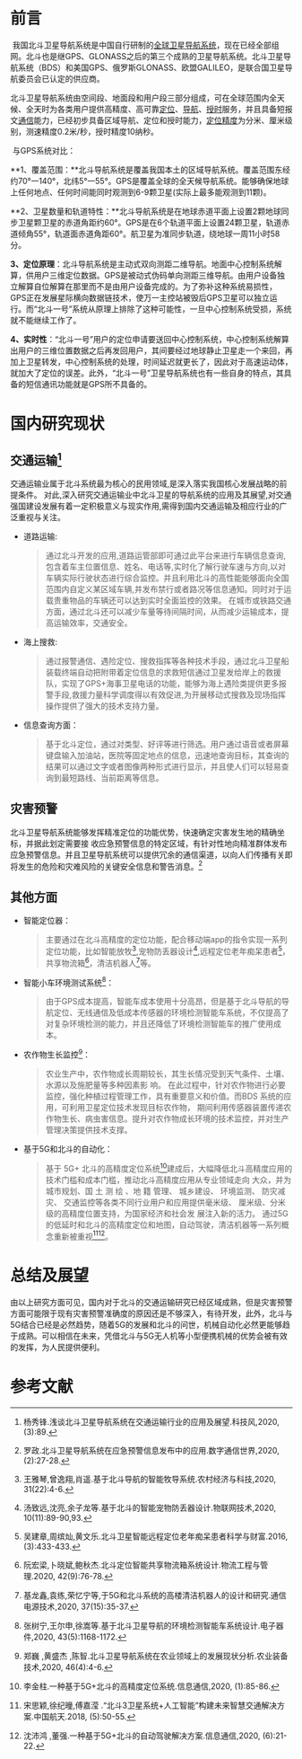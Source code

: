 # 前言

​	我国北斗卫星导航系统是中国自行研制的[全球卫星导航系统](https://baike.baidu.com/item/全球卫星导航系统)，现在已经全部组网。北斗也是继GPS、GLONASS之后的第三个成熟的卫星导航系统。北斗卫星导航系统（BDS）和美国GPS、俄罗斯GLONASS、欧盟GALILEO，是联合国卫星导航委员会已认定的供应商。

​	北斗卫星导航系统由空间段、地面段和用户段三部分组成，可在全球范围内全天候、全天时为各类用户提供高精度、高可靠[定位](https://baike.baidu.com/item/定位/16912011)、[导航](https://baike.baidu.com/item/导航)、[授时](https://baike.baidu.com/item/授时)服务，并且具备短报文[通信](https://baike.baidu.com/item/通信/300982)能力，已经初步具备区域导航、定位和授时能力，[定位精度](https://baike.baidu.com/item/定位精度)为分米、厘米级别，测速精度0.2米/秒，授时精度10纳秒。

​	与GPS系统对比：

​	**1、覆盖范围：**北斗导航系统是覆盖我国本土的区域导航系统。覆盖范围东经约70°一140°，北纬5°一55°。GPS是覆盖全球的全天候导航系统。能够确保地球上任何地点、任何时间能同时观测到6-9颗卫星(实际上最多能观测到11颗)。

​	**2、卫星数量和轨道特性：**北斗导航系统是在地球赤道平面上设置2颗地球同步卫星颗卫星的赤道角距约60°。GPS是在6个轨道平面上设置24颗卫星，轨道赤道倾角55°，轨道面赤道角距60°。航卫星为准同步轨道，绕地球一周11小时58分。

​	**3、定位原理**：北斗导航系统是主动式双向测距二维导航。地面中心控制系统解算，供用户三维定位数据。GPS是被动式伪码单向测距三维导航。由用户设备独立解算自位解算在那里而不是由用户设备完成的。为了弥补这种系统易损性，GPS正在发展星际横向数据链技术，使万一主控站被毁后GPS卫星可以独立运行。而“北斗一号”系统从原理上排除了这种可能性，一旦中心控制系统受损，系统就不能继续工作了。

​	**4、实时性**：“北斗一号”用户的定位申请要送回中心控制系统，中心控制系统解算出用户的三维位置数据之后再发回用户，其间要经过地球静止卫星走一个来回，再加上卫星转发，中心控制系统的处理，时间延迟就更长了，因此对于高速运动体，就加大了定位的误差。此外，“北斗一号”卫星导航系统也有一些自身的特点，其具备的短信通讯功能就是GPS所不具备的。

# 国内研究现状

## 交通运输[^ 1]

​	交通运输业属于北斗系统最为核心的民用领域,是深入落实我国核心发展战略的前提条件。 对此,深入研究交通运输业中北斗卫星的导航系统的应用及其展望,对交通强国建设发展有着一定积极意义与现实作用,需得到国内交通运输及相应行业的广泛重视与关注。 

* 道路运输: 

    > ​	通过北斗开发的应用,道路运管部即可通过此平台来进行车辆信息查询,包含着车主位置信息、姓名、电话等,实时化了解行驶车速与方向,以对车辆实际行驶状态进行综合监控。并且利用北斗的高性能能够面向全国范围内自定义某区域车辆,并发布禁行或者路况等信息通知。同时对于运载贵重物品的车辆还可以达到实时全面监控的效果。 在城市或铁路交通方面，通过北斗还可以减少车量等待间隔时间，从而减少运输成本，提高运输效率，交通安全。

* 海上搜救:

    > 通过报警通信、遇险定位、搜救指挥等各种技术手段，通过北斗卫星船装载终端自动把附带着定位信息的求救短信通过卫星发给岸上的救援队，实现了GPS+海事卫星电话的功能，能够为海上遇险类提供更多报警手段,救援力量科学调度得以有效促进,为开展移动式搜救及现场指挥操作提供了强大的技术支持力量。

* 信息查询方面：

    > ​	基于北斗定位，通过对类型、好评等进行筛选。用户通过语音或者屏幕键盘输入加油站，医院等固定地点的信息，迅速地查询目标，其查询的结果可以通过文字或者图像两种形式进行显示，并且使人们可以轻易查询到最短路线、当前距离等信息。

## 灾害预警

​	 北斗卫星导航系统能够发挥精准定位的功能优势，快速确定灾害发生地的精确坐标，并据此划定需要接 收应急预警信息的特定区域，有针对性地向精准群体发布应急预警信息。并且卫星导航系统可以提供冗余的通信渠道，以向人们传播有关即将发生的危险和灾难风险的关键安全信息和警告消息。[^ 2] 

## 其他方面

* 智能定位器：

    > ​	主要通过在北斗高精度的定位功能，配合移动端app的指令实现一系列定位功能，比如智能放牧[^ 3],宠物防丢器设计[^4],远程定位老年痴呆患者[^5]，共享物流箱[^6]，清洁机器人[^7]等。 

* 智能小车环境测试系统[^8]：

    > ​	由于GPS成本提高，智能车成本使用十分高昂，但是基于北斗导航的导航定位、无线通信及低成本传感器的环境检测智能车系统，不仅提高了对复杂环境检测的能力，并且还降低了环境检测智能车的推广使用成本。

* 农作物生长监控[^9]：

    > 农业生产中，农作物成长周期较长，其生长情况受到天气条件、土壤、水源以及施肥量等多种因素影 响。 在此过程中，针对农作物进行必要监控，强化种植过程管理工作，具有重要意义和价值。而BDS 系统的应用，可利用卫星定位技术发现目标农作物， 期间利用传感器装置传递农作物生长、病虫害信息。提升对农作物成长环境的技术监控，并对生产管理决策提供技术支撑。

* 基于5G和北斗的自动化：

    > 基于 5G+ 北斗的高精度定位系统[^ 10]建成后，大幅降低北斗高精度应用的 技术门槛和成本门槛，推动北斗高精度应用从专业领域走向 大众，并为城市规划、国 土 测 绘 、地 籍 管理、 城乡建设、 环境监测、 防灾减灾、 交通监控等各类不同行业用户和应用提供毫米级、 厘米级、分米级的高精度位置支持，为国家经济和社会发 展注入新的活力。 通过5G的低延时和北斗的高精度定位和地图，自动驾驶，清洁机器等一系列概念重新被重视[^ 11][^ 12]。



# 总结及展望

​	由以上研究方面可见，国内对于北斗的交通运输研究已经区域成熟，但是灾害预警方面可能限于现有灾害预警准确度的原因还是不够深入，有待开发，此外，北斗与5G结合已经是必然趋势，随着5G的发展和北斗的问世，机械自动化必然更能够趋于成熟。可以相信在未来，凭借北斗与5G无人机等小型便携机械的优势会被有效的发挥，为人民提供便利。



# 参考文献

[^ 1]:  杨秀锋.浅谈北斗卫星导航系统在交通运输行业的应用及展望.科技风,2020, (3):89.

[^ 2]: 罗政.北斗卫星导航系统在应急预警信息发布中的应用.数字通信世界,2020, (2):27-28.

[^ 3]:王雅琴,曾逸翔,肖遥.基于北斗导航的智能牧导系统.农村经济与科技,2020, 31(22):4-6.
[^4]:汤致远,沈亮,余子龙等.基于北斗的智能宠物防丢器设计.物联网技术,2020, 10(11):89-90,93.
[^5]:吴建章,周缤灿,黄文乐.北斗卫星智能远程定位老年痴呆患者科学与财富.2016, (3):433-433.
[^6]:阮宏梁,卜晓斌,鲍秋杰.北斗定位智能共享物流箱系统设计.物流工程与管理.2020, 42(9):76-78.
[^7]:基龙鑫,袁练,荣忆宁等,于5G和北斗系统的高楼清洁机器人的设计和研究.通信电源技术,2020, 37(15):35-37.
[^8]:张树宁,王尔申,徐嵩等.基于北斗卫星导航的环境检测智能车系统设计.电子器件,2020, 43(5):1168-1172.
[^9]:郑巍 ,黄盛杰 ,陈智.北斗卫星导航系统在农业领域上的发展现状分析.农业装备技术,2020, 46(4):4-6.
[^ 10]:李金柱.一种基于5G+北斗的高精度定位系统.信息通信,2020, (1):85-86.
[^ 11]:宋思颖,徐纪曈,傅嘉滢 .“北斗3卫星系统+人工智能”构建未来智慧交通解决方案.中国航天.2018, (5):50-55.
[^ 12]:沈沛鸿 ,董强.一种基于5G+北斗的自动驾驶解决方案.信息通信,2020, (6):21-22.
[^ 13]:于利娟,宋荣权,曹伟.基于北斗系统的银行智能提款箱锁研究数码设计(上).2020, 9(3):60-61.



